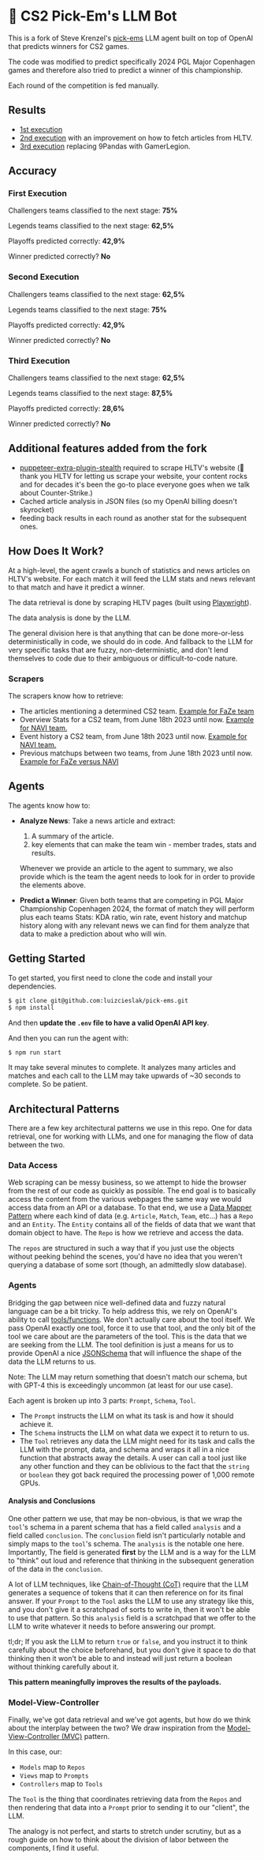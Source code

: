 # :gun: CS2 Pick-Em's LLM Bot

This is a fork of Steve Krenzel's [pick-ems](https://github.com/stevekrenzel/pick-ems) LLM agent built on top of OpenAI that predicts winners for CS2 games.

The code was modified to predict specifically 2024 PGL Major Copenhagen games and therefore also tried to predict a winner of this championship.

Each round of the competition is fed manually.

## Results

- [1st execution](/RESULTS1.md)
- [2nd execution](/RESULTS2.md) with an improvement on how to fetch articles from HLTV.
- [3rd execution](/RESULTS3.md) replacing 9Pandas with GamerLegion.

## Accuracy

### First Execution

Challengers teams classified to the next stage: **75%**

Legends teams classified to the next stage: **62,5%**

Playoffs predicted correctly: **42,9%**

Winner predicted correctly? **No**

### Second Execution

Challengers teams classified to the next stage: **62,5%**

Legends teams classified to the next stage: **75%**

Playoffs predicted correctly: **42,9%**

Winner predicted correctly? **No**

### Third Execution

Challengers teams classified to the next stage: **62,5%**

Legends teams classified to the next stage: **87,5%**

Playoffs predicted correctly: **28,6%**

Winner predicted correctly? **No**

## Additional features added from the fork

- [puppeteer-extra-plugin-stealth](https://github.com/berstend/puppeteer-extra/tree/master/packages/puppeteer-extra-plugin-stealth) required to scrape HLTV's website (🙏 thank you HLTV for letting us scrape your website, your content rocks and for decades it's been the go-to place everyone goes when we talk about Counter-Strike.)
- Cached article analysis in JSON files (so my OpenAI billing doesn't skyrocket)
- feeding back results in each round as another stat for the subsequent ones.

## How Does It Work?

At a high-level, the agent crawls a bunch of statistics and news articles on
HLTV's website. For each match it will feed the LLM
stats and news relevant to that match and have it predict a winner.

The data retrieval is done by scraping HLTV pages (built using
[Playwright](https://playwright.dev/)).

The data analysis is done by the LLM.

The general division here is that anything that can be done more-or-less
deterministically in code, we should do in code. And fallback to the LLM for
very specific tasks that are fuzzy, non-deterministic, and don't lend
themselves to code due to their ambiguous or difficult-to-code nature.

### Scrapers

The scrapers know how to retrieve:

- The articles mentioning a determined CS2 team. [Example for FaZe team](https://www.hltv.org/team/6667/faze#tab-newsBox)
- Overview Stats for a CS2 team, from June 18th 2023 until now. [Example for NAVI team.](https://www.hltv.org/stats/teams/4608/natus-vincere?startDate=2023-06-18&endDate=2025-01-18)
- Event history a CS2 team, from June 18th 2023 until now. [Example for NAVI team.](https://www.hltv.org/stats/teams/events/4608/natus-vincere?startDate=2023-06-18&endDate=2025-01-18)
- Previous matchups between two teams, from June 18th 2023 until now. [Example for FaZe versus NAVI](https://www.hltv.org/results?startDate=2023-06-18&endDate=2025-06-18&team=6667&team=4608&requireAllTeams=)

## Agents

The agents know how to:

- **Analyze News**: Take a news article and extract:

  1. A summary of the article.
  2. key elements that can make the team win - member trades, stats and results.

  Whenever we provide an article to the agent to summary, we also provide which is the team the agent needs to look for in order to provide the elements above.

- **Predict a Winner**: Given both teams that are competing in PGL Major Championship Copenhagen 2024, the format of match they will perform
  plus each teams Stats: KDA ratio, win rate, event history and matchup history
  along with any relevant news we can find for them
  analyze that data to make a prediction about who will win.

## Getting Started

To get started, you first need to clone the code and install your dependencies.

```sh
$ git clone git@github.com:luizcieslak/pick-ems.git
$ npm install
```

And then **update the `.env` file to have a valid OpenAI API key**.

And then you can run the agent with:

```
$ npm run start
```

It may take several minutes to complete. It analyzes many articles and matches
and each call to the LLM may take upwards of ~30 seconds to complete. So be
patient.

## Architectural Patterns

There are a few key architectural patterns we use in this repo. One for data
retrieval, one for working with LLMs, and one for managing the flow of data
between the two.

### Data Access

Web scraping can be messy business, so we attempt to hide the browser from the
rest of our code as quickly as possible. The end goal is to basically access
the content from the various webpages the same way we would access data from
an API or a database. To that end, we use a [Data Mapper Pattern](https://en.wikipedia.org/wiki/Data_mapper_pattern)
where each kind of data (e.g. `Article`, `Match`, `Team`, etc...) has a `Repo`
and an `Entity`. The `Entity` contains all of the fields of data that we want
that domain object to have. The `Repo` is how we retrieve and access the data.

The `repos` are structured in such a way that if you just use the objects
without peeking behind the scenes, you'd have no idea that you weren't
querying a database of some sort (though, an admittedly slow database).

### Agents

Bridging the gap between nice well-defined data and fuzzy natural language can
be a bit tricky. To help address this, we rely on OpenAI's ability to call
[tools/functions](https://platform.openai.com/docs/guides/function-calling).
We don't actually care about the tool itself. We pass OpenAI exactly one tool,
force it to use that tool, and the only bit of the tool we care about are the
parameters of the tool. This is the data that we are seeking from the LLM. The
tool definition is just a means for us to provide OpenAI a nice
[JSONSchema](https://json-schema.org/) that will influence the shape of the
data the LLM returns to us.

Note: The LLM may return something that doesn't match our schema, but with
GPT-4 this is exceedingly uncommon (at least for our use case).

Each agent is broken up into 3 parts: `Prompt`, `Schema`, `Tool`.

- The `Prompt` instructs the LLM on what its task is and how it should
  achieve it.
- The `Schema` instructs the LLM on what data we expect it to return to us.
- The `Tool` retrieves any data the LLM might need for its task and calls
  the LLM with the prompt, data, and schema and wraps it all in a nice
  function that abstracts away the details. A user can call a tool just like
  any other function and they can be oblivious to the fact that the `string`
  or `boolean` they got back required the processing power of 1,000 remote
  GPUs.

#### Analysis and Conclusions

One other pattern we use, that may be non-obvious, is that we wrap the
`tool`'s schema in a parent schema that has a field called `analysis` and a
field called `conclusion`. The `conclusion` field isn't particularly notable
and simply maps to the `tool`'s schema. The `analysis` is the notable one
here. Importantly, The field is generated **first** by the LLM and is a way
for the LLM to "think" out loud and reference that thinking in the subsequent
generation of the data in the `conclusion`.

A lot of LLM techniques, like [Chain-of-Thought
(CoT)](https://en.wikipedia.org/wiki/Prompt_engineering#Chain-of-thought)
require that the LLM generates a sequence of tokens that it can then reference
on for its final answer. If your `Prompt` to the `Tool` asks the LLM to use
any strategy like this, and you don't give it a scratchpad of sorts to write
in, then it won't be able to use that pattern. So this `analysis` field is a
scratchpad that we offer to the LLM to write whatever it needs to before
answering our prompt.

tl;dr; If you ask the LLM to return `true` or `false`, and you instruct it to
think carefully about the choice beforehand, but you don't give it space to
do that thinking then it won't be able to and instead will just return a boolean
without thinking carefully about it.

**This pattern meaningfully improves the results of the payloads.**

### Model-View-Controller

Finally, we've got data retrieval and we've got agents, but how do we think about
the interplay between the two? We draw inspiration from the
[Model-View-Controller (MVC)](https://en.wikipedia.org/wiki/Model-view-controller) pattern.

In this case, our:

- `Models` map to `Repos`
- `Views` map to `Prompts`
- `Controllers` map to `Tools`

The `Tool` is the thing that coordinates retrieving data from the `Repos` and
then rendering that data into a `Prompt` prior to sending it to our "client", the
LLM.

The analogy is not perfect, and starts to stretch under scrutiny, but as a
rough guide on how to think about the division of labor between the
components, I find it useful.

